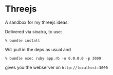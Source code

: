 # Threejs

A sandbox for my threejs ideas.

Delivered via sinatra, to use:

    % bundle install

Will pull in the deps as usual and

    % bundle exec ruby app.rb -o 0.0.0.0 -p 3000

gives you the webserver on ```http://localhost:3000```
